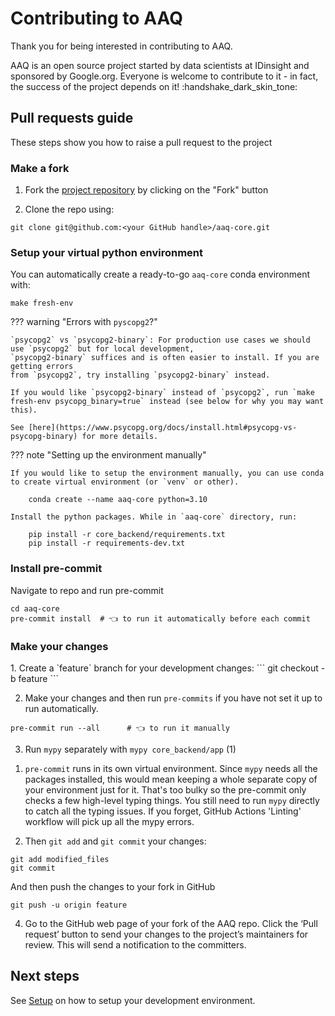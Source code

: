 # Contributing to AAQ

Thank you for being interested in contributing to AAQ. 

AAQ is an open source project started by data scientists at IDinsight and sponsored by Google.org. Everyone is welcome to contribute to it - in fact, the success of the project depends on it! :handshake_dark_skin_tone:

## Pull requests guide

These steps show you how to raise a pull request to the project

### Make a fork

1. Fork the [project repository](https://github.com/IDinsight/aaq-core) by clicking on the "Fork" button

2. Clone the repo using:

```
git clone git@github.com:<your GitHub handle>/aaq-core.git
```

### Setup your virtual python environment

You can automatically create a ready-to-go `aaq-core` conda environment with:

    make fresh-env

??? warning "Errors with `pyscopg2`?"

    `psycopg2` vs `psycopg2-binary`: For production use cases we should use `psycopg2` but for local development,
    `psycopg2-binary` suffices and is often easier to install. If you are getting errors
    from `psycopg2`, try installing `psycopg2-binary` instead.

    If you would like `psycopg2-binary` instead of `psycopg2`, run `make fresh-env psycopg_binary=true` instead (see below for why you may want this).

    See [here](https://www.psycopg.org/docs/install.html#psycopg-vs-psycopg-binary) for more details.

??? note "Setting up the environment manually"

    If you would like to setup the environment manually, you can use conda to create virtual environment (or `venv` or other).

        conda create --name aaq-core python=3.10

    Install the python packages. While in `aaq-core` directory, run:

        pip install -r core_backend/requirements.txt
        pip install -r requirements-dev.txt

### Install pre-commit

Navigate to repo and run pre-commit

    cd aaq-core
    pre-commit install  # 👈 to run it automatically before each commit

### Make your changes

<div class="annotate" markdown>
1. Create a `feature` branch for your development changes:
```
git checkout -b feature
```

2. Make your changes and then run `pre-commits` if you have not set it up to run automatically.
```
pre-commit run --all      # 👈 to run it manually
```
3. Run `mypy` separately with `mypy core_backend/app` (1)

</div>

1. `pre-commit` runs in its own virtual environment. Since `mypy` needs all the
   packages installed, this would mean keeping a whole separate copy of your
   environment just for it. That's too bulky so the pre-commit only checks
   a few high-level typing things. You still need to run `mypy` directly to catch
   all the typing issues.
   If you forget, GitHub Actions 'Linting' workflow will pick up all the mypy errors.

3. Then `git add` and `git commit` your changes:
```
git add modified_files
git commit
```
And then push the changes to your fork in GitHub
```
git push -u origin feature
```
4. Go to the GitHub web page of your fork of the AAQ repo. Click the ‘Pull request’ button
to send your changes to the project’s maintainers for review.
This will send a notification to the committers.

## Next steps

See [Setup](./setup.md) on how to setup your development environment.
